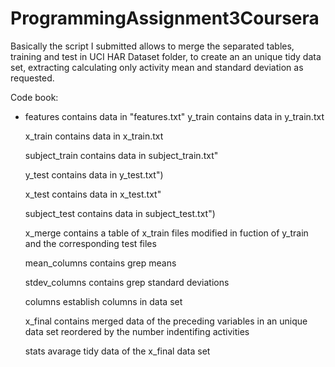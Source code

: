 # ProgrammingAssignment3Coursera

Basically the script I submitted allows to merge the separated tables, training and test in UCI HAR Dataset folder, to create an an unique tidy data set, extracting calculating only activity mean and standard deviation as requested.

Code book:
- features contains data in "features.txt"
  y_train contains data in y_train.txt
  
  x_train contains data in x_train.txt
  
  subject_train contains data in subject_train.txt"
  
  y_test contains data in y_test.txt")
  
  x_test contains data in x_test.txt"
  
  subject_test contains data in subject_test.txt")
  
  x_merge contains a table of x_train files modified in fuction of y_train and the corresponding test files
  
  mean_columns contains grep means
  
  stdev_columns contains grep standard deviations
  
  columns establish columns in data set
  
  x_final contains merged data of the preceding variables in an unique data set reordered by the number indentifing activities
  
  stats avarage tidy data of the x_final data set
